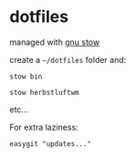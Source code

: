 # dotfiles
managed with [gnu stow](http://brandon.invergo.net/news/2012-05-26-using-gnu-stow-to-manage-your-dotfiles.html)

create a `~/dotfiles` folder and:

`stow bin`

`stow herbstluftwm`


etc...

For extra laziness:

`easygit "updates..."`
